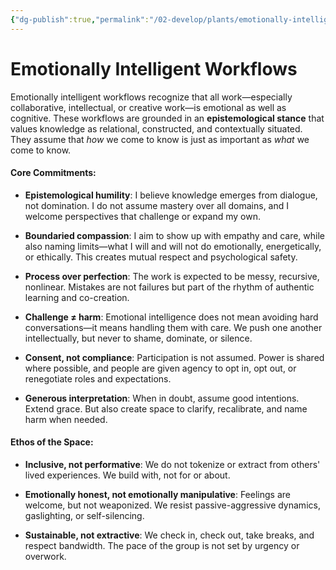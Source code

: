 ```yaml
---
{"dg-publish":true,"permalink":"/02-develop/plants/emotionally-intelligent-workflows/","title":"Descriptive Title","tags":["emotional-intelligence","collaboration","epistemology","empathy","ethics","authenticity","communication","inclusivity","emotional-honesty","sustainability"]}
---
```


# Emotionally Intelligent Workflows

Emotionally intelligent workflows recognize that all work—especially collaborative, intellectual, or creative work—is emotional as well as cognitive. These workflows are grounded in an **epistemological stance** that values knowledge as relational, constructed, and contextually situated. They assume that _how_ we come to know is just as important as _what_ we come to know.

#### Core Commitments:

- **Epistemological humility**: I believe knowledge emerges from dialogue, not domination. I do not assume mastery over all domains, and I welcome perspectives that challenge or expand my own.
    
- **Boundaried compassion**: I aim to show up with empathy and care, while also naming limits—what I will and will not do emotionally, energetically, or ethically. This creates mutual respect and psychological safety.
    
- **Process over perfection**: The work is expected to be messy, recursive, nonlinear. Mistakes are not failures but part of the rhythm of authentic learning and co-creation.
    
- **Challenge ≠ harm**: Emotional intelligence does not mean avoiding hard conversations—it means handling them with care. We push one another intellectually, but never to shame, dominate, or silence.
    
- **Consent, not compliance**: Participation is not assumed. Power is shared where possible, and people are given agency to opt in, opt out, or renegotiate roles and expectations.
    
- **Generous interpretation**: When in doubt, assume good intentions. Extend grace. But also create space to clarify, recalibrate, and name harm when needed.
    

#### Ethos of the Space:

- **Inclusive, not performative**: We do not tokenize or extract from others' lived experiences. We build with, not for or about.
    
- **Emotionally honest, not emotionally manipulative**: Feelings are welcome, but not weaponized. We resist passive-aggressive dynamics, gaslighting, or self-silencing.
    
- **Sustainable, not extractive**: We check in, check out, take breaks, and respect bandwidth. The pace of the group is not set by urgency or overwork.

